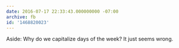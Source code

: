 ```yaml
---
date: 2016-07-17 22:33:43.000000000 -07:00
archive: fb
id: '1468820023'
---
```


Aside: Why do we capitalize days of the week? It just seems wrong.
